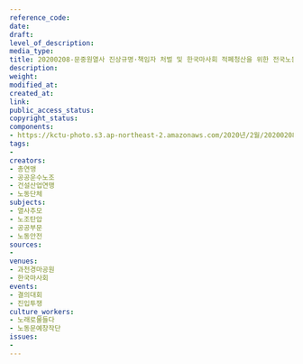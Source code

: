 ```yaml
---
reference_code: 
date: 
draft: 
level_of_description: 
media_type: 
title: 20200208-문중원열사 진상규명·책임자 처벌 및 한국마사회 적폐청산을 위한 전국노동자대회
description: 
weight: 
modified_at: 
created_at: 
link: 
public_access_status: 
copyright_status: 
components:
- https://kctu-photo.s3.ap-northeast-2.amazonaws.com/2020년/2월/20200208-문중원열사+진상규명·책임자+처벌+및+한국마사회+적폐청산을+위한+전국노동자대회/1_DSC1622.jpg
tags:
- 
creators:
- 총연맹
- 공공운수노조
- 건설산업연맹
- 노동단체
subjects:
- 열사추모
- 노조탄압
- 공공부문
- 노동안전
sources:
- 
venues:
- 과천경마공원
- 한국마사회
events:
- 결의대회
- 진입투쟁
culture_workers:
- 노래로물들다
- 노동문예창작단
issues:
- 
---
```

